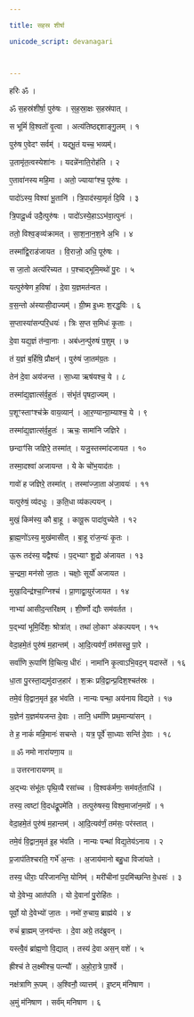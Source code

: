 ```yaml
---

title: सहस्र शीर्षा

unicode_script: devanagari



---
```



हरिः ॐ ।  

ॐ स॒हस्र॑शीर्षा॒ पुरु॑षः । स॒ह॒स्रा॒क्षः स॒हस्र॑पात् ।  

स भूमिं॑ वि॒श्वतो॑ वृ॒त्वा । अत्य॑तिष्ठद्दशाङ्गु॒लम् । १

पुरु॑ष ए॒वेदꣳ सर्वम्॑ । यद्भू॒तं यच्च॒ भव्यम्॑।  

उ॒तामृ॑त॒त्वस्येशा॑नः । यदन्ने॑नाति॒रोह॑ति । २

ए॒तावा॑नस्य महि॒मा । अतो॒ ज्यायाꣳ॑श्च॒ पूरु॑षः ।  

पादो॑ऽस्य॒ विश्वा॑ भू॒तानि॑ । त्रि॒पाद॑स्या॒मृतं॑ दि॒वि । ३

त्रि॒पादू॒र्ध्व उदै॒त्पुरु॑षः । पादो॑ऽस्ये॒हाऽऽभ॑वा॒त्पुनः॑ ।  

ततो॒ विश्व॒ङ्व्य॑क्रामत् । सा॒श॒ना॒न॒श॒ने अ॒भि । ४

तस्मा॑द्वि॒राड॑जायत । वि॒राजो॒ अधि॒ पूरु॑षः ।  

स जा॒तो अत्य॑रिच्यत । प॒श्चाद्भूमि॒मथो॑ पु॒रः । ५

यत्पुरु॑षेण ह॒विषा॑ । दे॒वा य॒ज्ञमत॑न्वत ।  

व॒स॒न्तो अ॑स्यासी॒दाज्यम्॑ । ग्री॒ष्म इ॒ध्मः श॒रद्ध॒विः । ६

स॒प्तास्या॑सन्परि॒धयः॑ । त्रिः स॒प्त स॒मिधः॑ कृ॒ताः ।  

दे॒वा यद्य॒ज्ञं त॑न्वा॒नाः । अब॑ध्न॒न्पु॑रुषं प॒शुम् । ७

तं य॒ज्ञं ब॒र्हिषि॒ प्रौक्षन्॑ । पुरु॑षं जा॒तम॑ग्र॒तः ।  

तेन॑ दे॒वा अय॑जन्त । सा॒ध्या ऋष॑यश्च॒ ये । ८

तस्मा॑द्य॒ज्ञात्स॑र्व॒हुतः॑ । संभृ॑तं पृषदा॒ज्यम् ।  

प॒शूꣳस्ताꣳश्च॑क्रे वाय॒व्यान्॑ । आ॒र॒ण्यान्ग्रा॒म्याश्च॒ ये । ९

तस्मा॑द्य॒ज्ञात्स॑र्व॒हुतः॑ । ऋचः॒ सामा॑नि जज्ञिरे ।  

छन्दाꣳ॑सि जज्ञिरे॒ तस्मा॑त् । यजु॒स्तस्मा॑दजायत । १०

तस्मा॒दश्वा॑ अजायन्त । ये के चो॑भ॒याद॑तः ।  

गावो॑ ह जज्ञिरे॒ तस्मा॑त् । तस्मा॑ज्जा॒ता अ॑जा॒वयः॑ । ११

यत्पुरु॑षं॒ व्य॑दधुः । क॒ति॒धा व्य॑कल्पयन् ।  

मुखं॒ किम॑स्य॒ कौ बा॒हू । कावू॒रू पादा॑वुच्येते । १२

ब्रा॒ह्म॒णो॑ऽस्य॒ मुख॑मासीत् । बा॒हू रा॑ज॒न्यः॑ कृ॒तः ।  

ऊ॒रू तद॑स्य॒ यद्वैश्यः॑ । प॒द्भ्याꣳ शू॒द्रो अ॑जायत । १३

च॒न्द्रमा॒ मन॑सो जा॒तः । चक्षोः॒ सूर्यो॑ अजायत ।  

मुखा॒दिन्द्र॑श्चा॒ग्निश्च॑ ।  प्रा॒णाद्वा॒युर॑जायत । १४

नाभ्या॑ आसीद॒न्तरि॑क्षम् । शी॒र्ष्णो द्यौः सम॑वर्तत ।  

प॒द्भ्यां भूमि॒र्दिशः॒ श्रोत्रा॑त् । तथा॑ लो॒काꣳ अ॑कल्पयन् । १५

वेदा॒हमे॒तं पुरु॑षं म॒हान्तम्॑ । आ॒दि॒त्यव॑र्णं॒ तम॑सस्तु॒ पा॒रे ।  

सर्वा॑णि रू॒पाणि॑ वि॒चित्य॒ धीरः॑ । नामा॑नि कृ॒त्वाऽभि॒वद॒न् यदास्ते॑ । १६

धा॒ता पु॒रस्ता॒द्यमु॑दाज॒हार॑ । श॒क्रः प्रवि॒द्वान्प्र॒दिश॒श्चत॑स्रः ।  

तमे॒वं वि॒द्वान॒मृत॑ इ॒ह भ॑वति । नान्यः पन्था॒ अय॑नाय विद्यते । १७

य॒ज्ञेन॑ य॒ज्ञम॑यजन्त दे॒वाः । तानि॒ धर्मा॑णि प्रथ॒मान्या॑सन् ।  

ते ह॒ नाकं॑ महि॒मानः॑ सचन्ते । यत्र॒ पूर्वे॑ सा॒ध्याः सन्ति॑ दे॒वाः । १८



॥ ॐ नमो नारा॑यणा॒य ॥



॥ उत्तरनारायणम् ॥



अ॒द्भ्यः संभू॑तः पृथि॒व्यै रसा॑च्च । वि॒श्वक॑र्मणः॒ सम॑वर्त॒ताधि॑ ।  

तस्य॒ त्वष्टा॑ वि॒दध॑द्रू॒पमे॑ति । तत्पुरु॑षस्य॒ विश्व॒माजा॑न॒मग्रे॑ । १

वेदा॒हमे॒तं पुरु॑षं म॒हान्तम्॑ । आ॒दि॒त्यव॑र्णं॒ तम॑सः॒ पर॑स्तात् ।  

तमे॒वं वि॒द्वान॒मृत॑ इ॒ह भ॑वति । नान्यः पन्था॑ विद्य॒तेय॑ऽनाय । २

प्र॒जाप॑तिश्चरति॒ गर्भे॑ अ॒न्तः । अ॒जाय॑मानो बहु॒धा विजा॑यते ।  

तस्य॒ धीराः॒ परि॑जानन्ति॒ योनिम्॑ । मरी॑चीनां प॒दमि॑च्छन्ति वे॒धसः॑ । ३

यो दे॒वेभ्य॒ आत॑पति । यो दे॒वानां॑ पु॒रोहि॑तः ।  

पूर्वो॒ यो दे॒वेभ्यो॑ जा॒तः । नमो॑ रु॒चाय॒ ब्राह्म॑ये । ४

रुचं॑ ब्रा॒ह्मम् ज॒नय॑न्तः । दे॒वा अग्रे॒ तद॑ब्रुवन् ।  

यस्त्वै॒वं ब्रा॑ह्म॒णो वि॒द्यात् । तस्य॑ दे॒वा अस॒न् वशे॑ । ५

ह्रीश्च॑ ते ल॒क्ष्मीश्च॒ पत्न्यौ॑ । अ॒हो॒रा॒त्रे पा॒र्श्वे ।  

नक्ष॑त्राणि रू॒पम् । अ॒श्विनौ॒ व्यात्तम्॑ ।  इ॒ष्टम् म॑निषाण ।  

अ॒मुं म॑निषाण ।  सर्व॑म्  मनिषाण । ६

